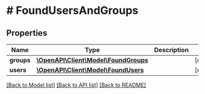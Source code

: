 # # FoundUsersAndGroups

## Properties

Name | Type | Description | Notes
------------ | ------------- | ------------- | -------------
**groups** | [**\OpenAPI\Client\Model\FoundGroups**](FoundGroups.md) |  | [optional]
**users** | [**\OpenAPI\Client\Model\FoundUsers**](FoundUsers.md) |  | [optional]

[[Back to Model list]](../../README.md#models) [[Back to API list]](../../README.md#endpoints) [[Back to README]](../../README.md)
